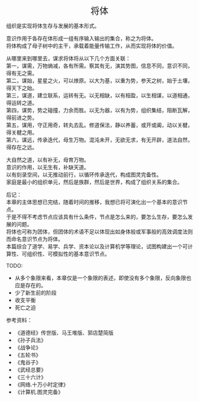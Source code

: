 <center><font size=5>将体</font></center>

组织是实现将体生存与发展的基本形式。<br>

意识作用于各存在体形成一组有序输入输出的集合，称之为将体。<br/>
将体构成了母子树中的主干，承载着能量传输工作，从而实现将体的价值。<br/>

从哪里来到哪里去，谋求将体将从以下几个方面关联：<br/>
第一，谋需，万物熵减，各有所需。察其有无，演其势图，信息不同，意识不同，得有无之需。<br/>
第二，谋始，星星之火，可以燎原。以大为基，以重为势，参天之树，始于土壤，得天下之始。<br/>
第三，谋道，建立联系，运转有无。以无相缺，以有相盈，以生相谋，以道相通，得运转之道。<br/>
第四，谋势，势之碰撞，力余而胜。以无为器，以有为势，组织集结，阻断瓦解，得前进之势。<br/>
第五，谋用，守正用奇，转丸去乱。修道保法，静以养蓄，或开或阖，动以关楗，得关楗之用。<br/>
第六，谋远，传承迭代，母生万物。混沌未开，无欲无求，有无开辟，道法自然，得存在之远。<br/>

大自然之道，以有补无，母育万物。<br/>
意识的作用，以无生有，补缺天道。<br/>
以有刻录空间，以无推动前行，以循环传承迭代，构成图灵完备性。<br/>
家庭是最小的组织单元，然后是族群，然后是世界，构成了组织关系的集合。<br/>

后记：<br/>
本章的主体思想已完结，随着时间的推移，我想已将可演化出一个基本的意识节点。<br/>
于是不得不考虑节点应该具有什么条件，节点是怎么来的，要怎么生存，要怎么发展的问题。<br/>
将体也可称为团体，但团体的术语不足以体现出如身体般或军事般的高效调度法则而命名意识节点为将体。<br/>
本篇综合了道学、易学、兵学、资本论以及计算机学等理论，试图构建出一个可计算性、可组织性、可模拟性的基本意识节点。<br/>

TODO:
* 从多个象限来看，本章仅是一个象限的表述，即使没有多个象限，反向象限也应是存在的。<br/>
* 少了新生前的阶段
* 收支平衡
* 死亡之迫

参考资料：
* 《道德经》传世版、马王堆版、郭店楚简版
* 《孙子兵法》
* 《战争论》
* 《五轮书》
* 《鬼谷子》
* 《武经总要》
* 《三十六计》
* 《网络.十万小时定律》
* 《计算机.图灵完备》

